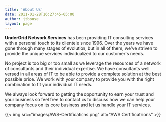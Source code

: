 ```yaml
---
title: 'About Us'
date: 2011-01-28T16:27:45-05:00
author: jtbouse
layout: page
---
```

**UnderGrid Network Services** has been providing IT consulting services with a personal touch to its clientele since 1996. Over the years we have gone through many stages of evolution, but in all of them, we've striven to provide the unique services individualized to our customer's needs.

No project is too big or too small as we leverage the resources of a network of consultants and their individual expertise. We have consultants well versed in all areas of IT to be able to provide a complete solution at the best possible price. We work with your company to provide you with the right combination to fit your individual IT needs.

We always look forward to getting the opportunity to earn your trust and your business so feel free to contact us to discuss how we can help your company focus on its core business and let us handle your IT services.

{{< img src="images/AWS-Certifications.png" alt="AWS Certificatrions" >}}
